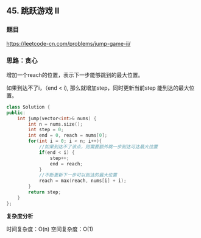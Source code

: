 ## 45. 跳跃游戏 II

### 题目

https://leetcode-cn.com/problems/jump-game-ii/

### 思路：贪心

增加一个reach的位置，表示下一步能够跳到的最大位置。

如果到达不了i，（end < i), 那么就增加step，同时更新当前step 能到达的最大位置。 

```C++
class Solution {
public:
    int jump(vector<int>& nums) {
        int n = nums.size();
        int step = 0;
        int end = 0, reach = nums[0];
        for(int i = 0; i < n; i++){
            //如果到达不了该点，则需要额外跳一步到达可达最大位置
            if(end < i) {
                step++;
                end = reach;
            } 
            //不断更新下一步可以到达的最大位置
            reach = max(reach, nums[i] + i);
        }
        return step;
    }
};
```

**复杂度分析**

时间复杂度：O(n)
空间复杂度：O(1)
